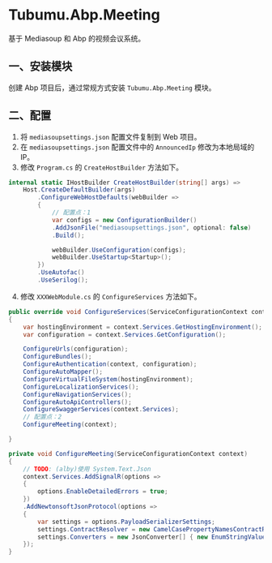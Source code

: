 # Tubumu.Abp.Meeting

基于 Mediasoup 和 Abp 的视频会议系统。

## 一、安装模块

创建 Abp 项目后，通过常规方式安装 `Tubumu.Abp.Meeting` 模块。

## 二、配置

1. 将 `mediasoupsettings.json` 配置文件复制到 Web 项目。
2. 在 `mediasoupsettings.json` 配置文件中的 `AnnouncedIp` 修改为本地局域的 IP。
3. 修改 `Program.cs` 的 `CreateHostBuilder` 方法如下。

``` C#
internal static IHostBuilder CreateHostBuilder(string[] args) =>
    Host.CreateDefaultBuilder(args)
        .ConfigureWebHostDefaults(webBuilder =>
        {
            // 配置点：1
            var configs = new ConfigurationBuilder()
            .AddJsonFile("mediasoupsettings.json", optional: false)
            .Build();

            webBuilder.UseConfiguration(configs);
            webBuilder.UseStartup<Startup>();
        })
        .UseAutofac()
        .UseSerilog();
```

4. 修改 `XXXWebModule.cs` 的 `ConfigureServices` 方法如下。

``` C#
public override void ConfigureServices(ServiceConfigurationContext context)
{
    var hostingEnvironment = context.Services.GetHostingEnvironment();
    var configuration = context.Services.GetConfiguration();

    ConfigureUrls(configuration);
    ConfigureBundles();
    ConfigureAuthentication(context, configuration);
    ConfigureAutoMapper();
    ConfigureVirtualFileSystem(hostingEnvironment);
    ConfigureLocalizationServices();
    ConfigureNavigationServices();
    ConfigureAutoApiControllers();
    ConfigureSwaggerServices(context.Services);
    // 配置点：2
    ConfigureMeeting(context);

}

private void ConfigureMeeting(ServiceConfigurationContext context)
{
    // TODO: (alby)使用 System.Text.Json
    context.Services.AddSignalR(options =>
    {
        options.EnableDetailedErrors = true;
    })
    .AddNewtonsoftJsonProtocol(options =>
    {
        var settings = options.PayloadSerializerSettings;
        settings.ContractResolver = new CamelCasePropertyNamesContractResolver();
        settings.Converters = new JsonConverter[] { new EnumStringValueConverter() };
    });
}
```

